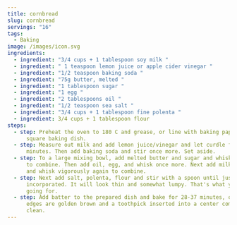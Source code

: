 ```yaml
---
title: cornbread
slug: cornbread
servings: "16"
tags:
  - Baking
image: /images/icon.svg
ingredients:
  - ingredient: "3/4 cups + 1 tablespoon soy milk "
  - ingredient: " 1 teaspoon lemon juice or apple cider vinegar "
  - ingredient: "1/2 teaspoon baking soda "
  - ingredient: "75g butter, melted "
  - ingredient: "1 tablespoon sugar "
  - ingredient: "1 egg "
  - ingredient: "2 tablespoons oil "
  - ingredient: "1/2 teaspoon sea salt "
  - ingredient: "3/4 cups + 1 tablespoon fine polenta "
  - ingredient: 3/4 cups + 1 tablespoon flour
steps:
  - step: Preheat the oven to 180 C and grease, or line with baking paper, a 20cm
      square baking dish.
  - step: Measure out milk and add lemon juice/vinegar and let curdle for a few
      minutes. Then add baking soda and stir once more. Set aside.
  - step: To a large mixing bowl, add melted butter and sugar and whisk vigorously
      to combine. Then add oil, egg, and whisk once more. Next add milk mixture
      and whisk vigorously again to combine.
  - step: Next add salt, polenta, flour and stir with a spoon until just
      incorporated. It will look thin and somewhat lumpy. That's what you're
      going for.
  - step: Add batter to the prepared dish and bake for 28-37 minutes, or until the
      edges are golden brown and a toothpick inserted into a center comes out
      clean.
---
```

